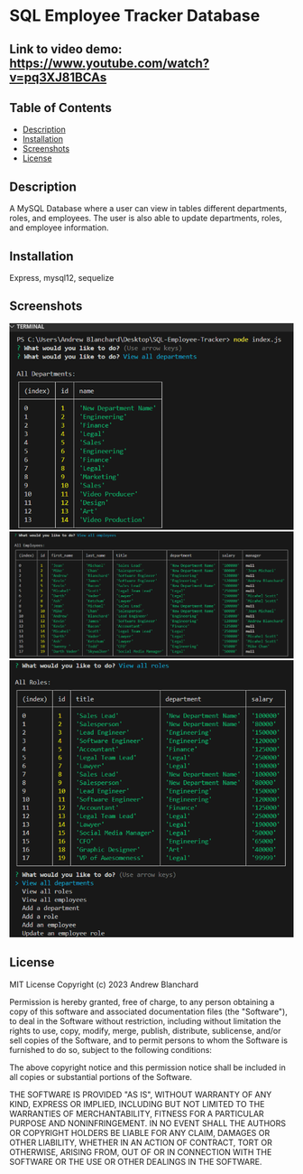 # SQL Employee Tracker Database

## Link to video demo: https://www.youtube.com/watch?v=pq3XJ81BCAs

## Table of Contents
- [Description](#description)
- [Installation](#installation)
- [Screenshots](#screenshots)
- [License](#license)

## Description
A MySQL Database where a user can view in tables different departments, roles, and employees. The user is also able to update departments, roles, and employee information. 

## Installation
Express, mysql12, sequelize

## Screenshots 
<img alt="Departments DB Table" src="https://github.com/AndrewBlanchard/SQL-Employee-Tracker/blob/master/Assets/DepartmentsDB-Screenshot.png">

<img alt="Employees DB Table" src="https://github.com/AndrewBlanchard/SQL-Employee-Tracker/blob/master/Assets/EmployeesDB-Screenshot.png">

<img alt="Roles DB Table" src="https://github.com/AndrewBlanchard/SQL-Employee-Tracker/blob/master/Assets/RolesDB-Screenshot.png">

## License

MIT License Copyright (c) 2023 Andrew Blanchard

Permission is hereby granted, free of charge, to any person obtaining a copy of this software and associated documentation files (the "Software"), to deal in the Software without restriction, including without limitation the rights to use, copy, modify, merge, publish, distribute, sublicense, and/or sell copies of the Software, and to permit persons to whom the Software is furnished to do so, subject to the following conditions:

The above copyright notice and this permission notice shall be included in all copies or substantial portions of the Software.

THE SOFTWARE IS PROVIDED "AS IS", WITHOUT WARRANTY OF ANY KIND, EXPRESS OR IMPLIED, INCLUDING BUT NOT LIMITED TO THE WARRANTIES OF MERCHANTABILITY, FITNESS FOR A PARTICULAR PURPOSE AND NONINFRINGEMENT. IN NO EVENT SHALL THE AUTHORS OR COPYRIGHT HOLDERS BE LIABLE FOR ANY CLAIM, DAMAGES OR OTHER LIABILITY, WHETHER IN AN ACTION OF CONTRACT, TORT OR OTHERWISE, ARISING FROM, OUT OF OR IN CONNECTION WITH THE SOFTWARE OR THE USE OR OTHER DEALINGS IN THE SOFTWARE.

